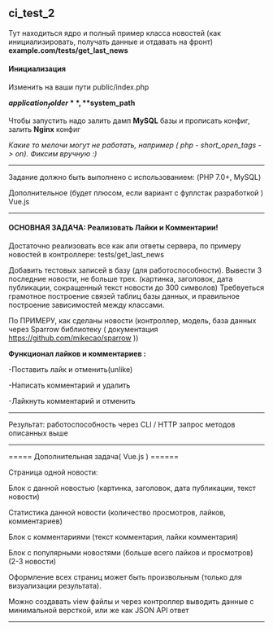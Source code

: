 ## ci_test_2


Тут находиться ядро и полный пример класса новостей (как инициализировать, получать данные и отдавать на фронт) **example.com/tests/get_last_news**

#### Инициализация

Изменить на ваши пути
public/index.php

**$application_folder**, **$system_path**


Чтобы запустить надо залить дамп **MySQL** базы и прописать конфиг, залить **Nginx** конфиг

_Какие то мелочи могут не работать, например ( php - short_open_tags -> on). Фиксим вручную :)_ 


--------------------------

Задание должно быть выполнено с использованием: (PHP 7.0+,  MySQL)

Дополнительное (будет плюсом, если вариант с фуллстак разработкой )
Vue.js

--------------------------
#### ОСНОВНАЯ ЗАДАЧА: Реализовать Лайки и Комментарии!

Достаточно реализовать все как апи ответы сервера, по примеру новостей в контроллере: tests/get_last_news

Добавить тестовых записей в базу (для работоспособности).
Вывести 3 последние новости, не больше трех. (картинка, заголовок, дата публикации, сокращенный текст новости до 300 символов)
Требвуеться грамотное построение связей таблиц базы данных, и правильное построение зависимостей между классами.

По ПРИМЕРУ, как сделаны новости (контроллер, модель, база данных через Sparrow библиотеку ( документация https://github.com/mikecao/sparrow ))

**Функционал лайков и комментариев :**

-Поставить лайк и отменить(unlike)

-Написать комментарий и удалить

-Лайкнуть комментарий и отменить


____________
Результат: работоспособность через CLI /  HTTP запрос методов описанных выше 
____________

===== Дополнительная задача( Vue.js ) ======

Страница одной новости: 

Блок с данной новостью (картинка, заголовок, дата публикации, текст новости)

Статистика данной новости (количество просмотров, лайков, комментариев)

Блок с комментариями (текст комментария, лайки комментария)

Блок с популярными новостями (больше всего лайков и просмотров) (2-3 новости)

Оформление всех страниц может быть произвольным (только для визуализации результата).

Можно создавать view файлы и через контроллер выводить данные с минимальной версткой, или же как JSON API ответ 

-----------------



